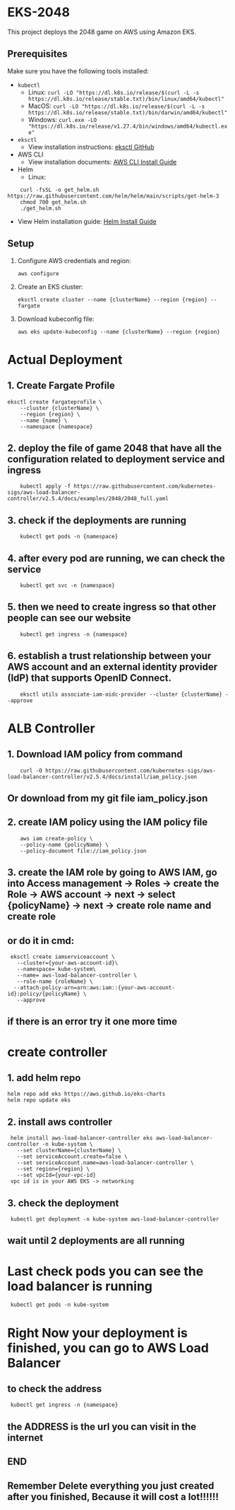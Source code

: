 # EKS-2048

This project deploys the 2048 game on AWS using Amazon EKS.

## Prerequisites

Make sure you have the following tools installed:

- `kubectl`
  - Linux: `curl -LO "https://dl.k8s.io/release/$(curl -L -s https://dl.k8s.io/release/stable.txt)/bin/linux/amd64/kubectl"`
  - MacOS: `curl -LO "https://dl.k8s.io/release/$(curl -L -s https://dl.k8s.io/release/stable.txt)/bin/darwin/amd64/kubectl"`
  - Windows: `curl.exe -LO "https://dl.k8s.io/release/v1.27.4/bin/windows/amd64/kubectl.exe"`
- `eksctl`
  - View installation instructions: [eksctl GitHub](https://github.com/eksctl-io/eksctl/blob/main/README.md)
- AWS CLI
  - View installation documents: [AWS CLI Install Guide](https://docs.aws.amazon.com/cli/latest/userguide/getting-started-install.html)
- Helm
  - Linux:
```shell
    curl -fsSL -o get_helm.sh https://raw.githubusercontent.com/helm/helm/main/scripts/get-helm-3
    chmod 700 get_helm.sh
    ./get_helm.sh
```
  - View Helm installation guide: [Helm Install Guide](https://helm.sh/docs/intro/install/)

## Setup

1. Configure AWS credentials and region:
   ```shell
   aws configure
   ```
2. Create an EKS cluster:
   ```shell
   eksctl create cluster --name {clusterName} --region {region} --fargate
   ```
3. Download kubeconfig file:
   ```shell
   aws eks update-kubeconfig --name {clusterName} --region {region}
   ```


# Actual Deployment

## 1. Create Fargate Profile
```shell
eksctl create fargateprofile \
    --cluster {clusterName} \
    --region {region} \
    --name {name} \
    --namespace {namespace}
```

## 2. deploy the file of game 2048 that have all the configuration related to deployment service and ingress
```shell
    kubectl apply -f https://raw.githubusercontent.com/kubernetes-sigs/aws-load-balancer-controller/v2.5.4/docs/examples/2048/2048_full.yaml
```

## 3. check if the deployments are running
```shell
    kubectl get pods -n {namespace}
```

## 4. after every pod are running, we can check the service 
```shell
    kubectl get svc -n {namespace}
```

## 5. then we need to create ingress so that other people can see our website
```shell
    kubectl get ingress -n {namespace}
```

## 6. establish a trust relationship between your AWS account and an external identity provider (IdP) that supports OpenID Connect.
```shell
    eksctl utils associate-iam-oidc-provider --cluster {clusterName} --approve
```
# ALB Controller
## 1. Download IAM policy from command 
```shell
    curl -O https://raw.githubusercontent.com/kubernetes-sigs/aws-load-balancer-controller/v2.5.4/docs/install/iam_policy.json
```
## Or download from my git file iam_policy.json

## 2. create IAM policy using the IAM policy file
```shell
    aws iam create-policy \
    --policy-name {policyName} \
    --policy-document file://iam_policy.json
```

## 3. create the IAM role by going to AWS IAM, go into Access management -> Roles -> create the Role -> AWS account -> next -> select {policyName} -> next -> create role name and create role

## or do it in cmd:
```shell
 eksctl create iamserviceaccount \
   --cluster={your-aws-account-id}\
   --namespace= kube-system\
   --name= aws-load-balancer-controller \
   --role-name {roleName} \
  --attach-policy-arn=arn:aws:iam::{your-aws-account-id}:policy/{policyName} \
   --approve
```
## if there is an error try it one more time

# create controller 
## 1. add helm repo
```shell
helm repo add eks https://aws.github.io/eks-charts
helm repo update eks
```
## 2. install aws controller
```shell
 helm install aws-load-balancer-controller eks aws-load-balancer-controller -n kube-system \
   --set clusterName={clusterName} \
   --set serviceAccount.create=false \
   --set serviceAccount.name=aws-load-balancer-controller \
   --set region={region} \
   --set vpcId={your-vpc-id}
 vpc id is in your AWS EKS -> networking
```
## 3. check the deployment
```shell
 kubectl get deployment -n kube-system aws-load-balancer-controller
```
## wait until 2 deployments are all running

# Last check pods you can see the load balancer is running
```shell
 kubectl get pods -n kube-system
```
# Right Now your deployment is finished, you can go to AWS Load Balancer 
## to check the address
```shell
 kubectl get ingress -n {namespace}
```
## the ADDRESS is the url you can visit in the internet



## END
## Remember Delete everything you just created after you finished, Because it will cost a lot!!!!!!